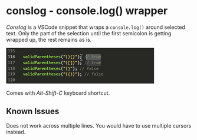 # conslog - console.log() wrapper

_Conslog_ is a VSCode snippet that wraps a `console.log()` around selected text. Only the part of the selection until the first semicolon is getting wrapped up, the rest remains as is.

![GIF animation showing Conslog at work](https://github.com/mrchrmn/conslog/blob/af39d223b443e8b22a6baf586f60b8b038643248/images/conslog1.gif)

Comes with _Alt-Shift-C_ keyboard shortcut.

## Known Issues

Does not work across multiple lines. You would have to use multiple cursors instead.